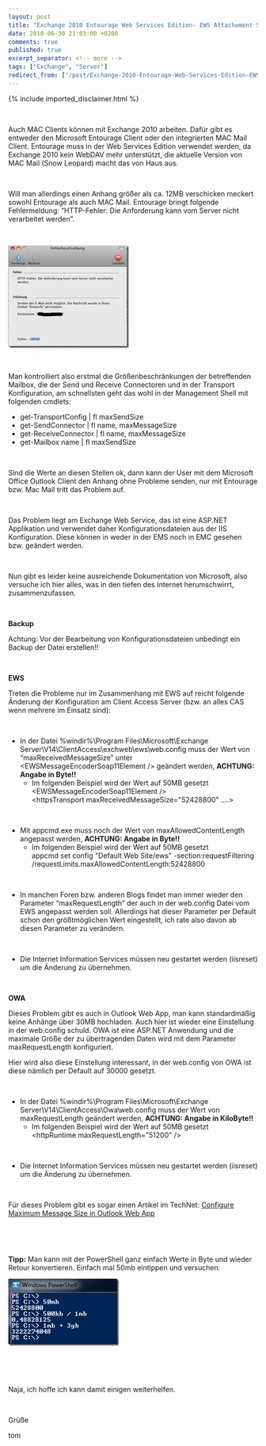 ```yaml
---
layout: post
title: "Exchange 2010 Entourage Web Services Edition- EWS Attachement Size"
date: 2010-06-30 21:03:00 +0200
comments: true
published: true
excerpt_separator: <!-- more -->
tags: ["Exchange", "Server"]
redirect_from: ["/post/Exchange-2010-Entourage-Web-Services-Edition-EWS-Attachement-Size", "/post/exchange-2010-entourage-web-services-edition-ews-attachement-size"]
---
```

<!-- more -->
{% include imported_disclaimer.html %}
<p>&nbsp;</p>
<p>Auch MAC Clients k&ouml;nnen mit Exchange 2010 arbeiten. Daf&uuml;r gibt es entweder den Microsoft Entourage Client oder den integrierten MAC Mail Client. Entourage muss in der Web Services Edition verwendet werden, da Exchange 2010 kein WebDAV mehr unterst&uuml;tzt, die aktuelle Version von MAC Mail (Snow Leopard) macht das von Haus aus.</p>
<p>&nbsp;</p>
<p>Will man allerdings einen Anhang gr&ouml;&szlig;er als ca. 12MB verschicken meckert sowohl Entourage als auch MAC Mail. Entourage bringt folgende Fehlermeldung: &ldquo;HTTP-Fehler: Die Anforderung kann vom Server nicht verarbeitet werden&rdquo;.</p>
<p>&nbsp;</p>
<p><a href="/assets/amc.jpg"><img style="border-right-width: 0px; display: inline; border-top-width: 0px; border-bottom-width: 0px; border-left-width: 0px" title="HTTP-Fehler: Die Anforderung kann vom Server nicht verarbeitet werden" src="/assets/amc_thumb.jpg" border="0" alt="HTTP-Fehler: Die Anforderung kann vom Server nicht verarbeitet werden" width="244" height="208" /></a></p>
<p>&nbsp;</p>
<p>Man kontrolliert also erstmal die Gr&ouml;&szlig;enbeschr&auml;nkungen der betreffenden Mailbox, die der Send und Receive Connectoren und in der Transport Konfiguration, am schnellsten geht das wohl in der Management Shell mit folgenden cmdlets:</p>
<ul>
<li>get-TransportConfig | fl maxSendSize </li>
<li>get-SendConnector | fl name, maxMessageSize </li>
<li>get-ReceiveConnector | fl name, maxMessageSize </li>
<li>get-Mailbox name | fl maxSendSize</li>
</ul>
<p>&nbsp;</p>
<p>Sind die Werte an diesen Stellen ok, dann kann der User mit dem Microsoft Office Outlook Client den Anhang ohne Probleme senden, nur mit Entourage bzw. Mac Mail tritt das Problem auf.</p>
<p>&nbsp;</p>
<p>Das Problem liegt am Exchange Web Service, das ist eine ASP.NET Applikation und verwendet daher Konfigurationsdateien aus der IIS Konfiguration. Diese k&ouml;nnen in weder in der EMS noch in EMC gesehen bzw. ge&auml;ndert werden.</p>
<p>&nbsp;</p>
<p>Nun gibt es leider keine ausreichende Dokumentation von Microsoft, also versuche ich hier alles, was in den tiefen des Internet herumschwirrt, zusammenzufassen.</p>
<p>&nbsp;</p>
<p><strong>Backup</strong></p>
<p>Achtung: Vor der Bearbeitung von Konfigurationsdateien unbedingt ein Backup der Datei erstellen!!</p>
<p>&nbsp;</p>
<p><strong>EWS </strong></p>
<p>Treten die Probleme nur im Zusammenhang mit EWS auf reicht folgende &Auml;nderung der Konfiguration am Client Access Server (bzw. an alles CAS wenn mehrere im Einsatz sind):</p>
<p>&nbsp;</p>
<ul>
<li>In der Datei %windir%\Program Files\Microsoft\Exchange Server\V14\ClientAccess\exchweb\ews\web.config muss der Wert von &ldquo;maxReceivedMessageSize&rdquo; unter &lt;EWSMessageEncoderSoap11Element /&gt; ge&auml;ndert werden, <strong>ACHTUNG: Angabe in Byte!!</strong> 
<ul>
<li>Im folgenden Beispiel wird der Wert auf 50MB gesetzt <br />&lt;EWSMessageEncoderSoap11Element /&gt; <br />&lt;httpsTransport maxReceivedMessageSize="52428800" &hellip;.&gt; </li>
</ul>
</li>
</ul>
<p>&nbsp;</p>
<ul>
<li>Mit appcmd.exe muss noch der Wert von maxAllowedContentLength angepasst werden, <strong>ACHTUNG: Angabe in Byte!!</strong> 
<ul>
<li>Im folgenden Beispiel wird der Wert auf 50MB gesetzt <br />appcmd set config "Default Web Site/ews" -section:requestFiltering /requestLimits.maxAllowedContentLength:52428800 </li>
</ul>
</li>
</ul>
<p>&nbsp;</p>
<ul>
<li>In manchen Foren bzw. anderen Blogs findet man immer wieder den Parameter &ldquo;maxRequestLength&rdquo; der auch in der web.config Datei vom EWS angepasst werden soll. Allerdings hat dieser Parameter per Default schon den gr&ouml;&szlig;tm&ouml;glichen Wert eingestellt, ich rate also davon ab diesen Parameter zu ver&auml;ndern.</li>
</ul>
<p>&nbsp;</p>
<ul>
<li>Die Internet Information Services m&uuml;ssen neu gestartet werden (iisreset) um die &Auml;nderung zu &uuml;bernehmen.</li>
</ul>
<p>&nbsp;</p>
<p><strong>OWA</strong></p>
<p>Dieses Problem gibt es auch in Outlook Web App, man kann standardm&auml;&szlig;ig keine Anh&auml;nge &uuml;ber 30MB hochladen. Auch hier ist wieder eine Einstellung in der web.config schuld. OWA ist eine ASP.NET Anwendung und die maximale Gr&ouml;&szlig;e der zu &uuml;bertragenden Daten wird mit dem Parameter maxRequestLength konfiguriert.</p>
<p>Hier wird also diese Einstellung interessant, in der web.config von OWA ist diese n&auml;mlich per Default auf 30000 gesetzt.</p>
<p>&nbsp;</p>
<ul>
<li>In der Datei %windir%\Program Files\Microsoft\Exchange Server\V14\ClientAccess\Owa\web.config muss der Wert von maxRequestLength ge&auml;ndert werden, <strong>ACHTUNG: Angabe in KiloByte!!</strong> 
<ul>
<li>Im folgenden Beispiel wird der Wert auf 50MB gesetzt <br />&lt;httpRuntime maxRequestLength="51200" /&gt;</li>
</ul>
</li>
</ul>
<p>&nbsp;</p>
<ul>
<li>Die Internet Information Services m&uuml;ssen neu gestartet werden (iisreset) um die &Auml;nderung zu &uuml;bernehmen.</li>
</ul>
<p>&nbsp;</p>
<p>F&uuml;r dieses Problem gibt es sogar einen Artikel im TechNet: <a href="http://technet.microsoft.com/en-us/library/aa996835.aspx" target="_blank">Configure Maximum Message Size in Outlook Web App</a></p>
<p>&nbsp;</p>
<p>&nbsp;</p>
<p><strong>Tipp:</strong> Man kann mit der PowerShell ganz einfach Werte in Byte und wieder Retour konvertieren. Einfach mal 50mb eintippen und versuchen.</p>
<p><a href="/assets/image_146.png"><img style="border-right-width: 0px; display: inline; border-top-width: 0px; border-bottom-width: 0px; border-left-width: 0px" title="powershell" src="/assets/image_thumb_144.png" border="0" alt="powershell" width="224" height="136" /></a></p>
<p>&nbsp;</p>
<p>&nbsp;</p>
<p>Naja, ich hoffe ich kann damit einigen weiterhelfen.</p>
<p>&nbsp;</p>
<p>Gr&uuml;&szlig;e</p>
<p>tom</p>
